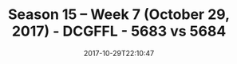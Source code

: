 ---
title: Season 15 – Week 7 (October 29, 2017) - DCGFFL - 5683 vs 5684
teams_score:
- team: 5683
  score: 19
- team: 5684
  score: 26
mvp: Brendan McFarland, Vinnie DeRight
game-ball: Jermaine Jackson, Taylor Butler
sportsperson: 'Stephanie McDaniel, Peter Pham '
season: 15
week: 7
date: '2017-10-29T22:10:47'
pageid: season-15-week-7-october-29-2017-5683-vs-5684
---